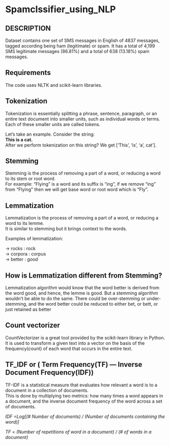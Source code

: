 # Spamclssifier_using_NLP

## DESCRIPTION

Dataset contains one set of SMS messages in English of 4837 messages, tagged according being ham (legitimate) or spam.
It has a total of 4,199 SMS legitimate messages (86.81%) and a total of 638 (13.18%) spam messages.

## Requirements
The code uses NLTK and scikit-learn libraries.

## Tokenization

Tokenization is essentially splitting a phrase, sentence, paragraph, or an entire text document into smaller units, such as individual words or terms. Each of these smaller units are called tokens.

Let’s take an example. Consider the string:<br>
**This is a cat.**<br>
After we perform tokenization on this string? We get [‘This’, ‘is’, ‘a’, cat’].

## Stemming

Stemming is the process of removing a part of a word, or reducing a word to its stem or root word.<br>
For example: “Flying” is a word and its suffix is “ing”, if we remove “ing” from “Flying” then we will get base word or root word which is “Fly”.

## Lemmatization

Lemmatization is the process of removing a part of a word, or reducing a word to its lemme.<br>
It is similar to stemming but it brings context to the words.

Examples of lemmatization:

-> rocks : rock<br>
-> corpora : corpus<br>
-> better : good<br>

## How is Lemmatization different from Stemming?

Lemmatization algorithm would know that the word better is derived from the word good, and hence, the lemme is good. But a stemming algorithm wouldn’t be able to do the same. There could be over-stemming or under-stemming, and the word better could be reduced to either bet, or bett, or just retained as better

## Count vectorizer

CountVectorizer is a great tool provided by the scikit-learn library in Python. It is used to transform a given text into a vector on the basis of the frequency(count) of each word that occurs in the entire text.

## TF_IDF or ( Term Frequency(TF) — Inverse Document Frequency(IDF))

TF-IDF is a statistical measure that evaluates how relevant a word is to a document in a collection of documents.<br>
This is done by multiplying two metrics: how many times a word appears in a document, and the inverse document frequency of the word across a set of documents.

*IDF =Log[(# Number of documents) / (Number of documents containing the word)]* 

*TF = (Number of repetitions of word in a document) / (# of words in a document)*


